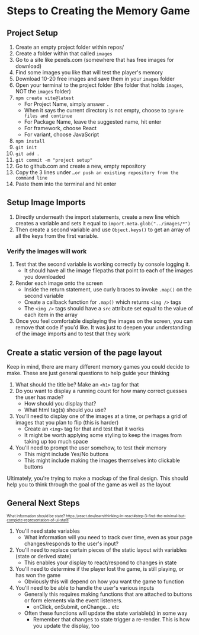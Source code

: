 # Steps to Creating the Memory Game

## Project Setup
1. Create an empty project folder within repos/
1. Create a folder within that called `images`
1. Go to a site like pexels.com (somewhere that has free images for download)
1. Find some images you like that will test the player's memory
1. Download 10-20 free images and save them in your `images` folder
1. Open your terminal to the project folder (the folder that holds `images`, NOT the `images` folder)
1. `npm create vite@latest`
    - For Project Name, simply answer `.`
    - When it says the current directory is not empty, choose to `Ignore files and continue`
    - For Package Name, leave the suggested name, hit enter
    - For framework, choose React
    - For variant, choose JavaScript
1. `npm install`
1. `git init`
1. `git add .`
1. `git commit -m "project setup"`
1. Go to github.com and create a new, empty repository
1. Copy the 3 lines under `…or push an existing repository from the command line`
1. Paste them into the terminal and hit enter

## Setup Image Imports
1. Directly underneath the import statements, create a new line which creates a variable and sets it equal to `import.meta.glob("../images/*")`
1. Then create a second variable and use `Object.keys()` to get an array of all the keys from the first variable.
### Verify the images will work
1. Test that the second variable is working correctly by console logging it.
    - It should have all the image filepaths that point to each of the images you downloaded
1. Render each image onto the screen
    - Inside the return statement, use curly braces to invoke `.map()` on the second variable
    - Create a callback function for `.map()` which returns `<img />` tags
    - The `<img />` tags should have a `src` attribute set equal to the value of each item in the array
1. Once you feel comfortable displaying the images on the screen, you can remove that code if you'd like. It was just to deepen your understanding of the image imports and to test that they work

## Create a static version of the page layout
Keep in mind, there are many different memory games you could decide to make. These are just general questions to help guide your thinking
1. What should the title be? Make an `<h1>` tag for that
1. Do you want to display a running count for how many correct guesses the user has made?
    - How should you display that?
    - What html tag(s) should you use?
1. You'll need to display one of the images at a time, or perhaps a grid of images that you plan to flip (this is harder)
    - Create an `<img>` tag for that and test that it works
    - It might be worth applying some styling to keep the images from taking up too much space
1. You'll need to prompt the user somehow, to test their memory
    - This might include Yes/No buttons
    - This might include making the images themselves into clickable buttons

Ultimately, you're trying to make a mockup of the final design. This should help you to think through the goal of the game as well as the layout

## General Next Steps

<sup><sub> What information should be state? https://react.dev/learn/thinking-in-react#step-3-find-the-minimal-but-complete-representation-of-ui-state </sub></sup>

1. You'll need state variables
    - What information will you need to track over time, even as your page changes/responds to the user's input?
1. You'll need to replace certain pieces of the static layout with variables (state or derived state)
    - This enables your display to react/respond to changes in state
1. You'll need to determine if the player lost the game, is still playing, or has won the game
    - Obviously this will depend on how you want the game to function
1. You'll need to be able to handle the user's various inputs
    - Generally this requires making functions that are attached to buttons or form elements via the event listeners.
        - onClick, onSubmit, onChange... etc
    - Often these functions will update the state variable(s) in some way
        - Remember that changes to state trigger a re-render. This is how you update the display, too
